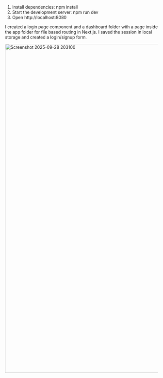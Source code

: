 1. Install dependencies:
   npm install
2. Start the development server:
   npm run dev
3. Open http://localhost:8080

I created a login page component and a dashboard folder with a page inside the app folder for file based routing in Next.js.
I saved the session in local storage and created a login/signup form.

<img width="1920" height="1080" alt="Screenshot 2025-09-28 203100" src="https://github.com/user-attachments/assets/4991940b-470d-4353-a8fc-f0f6cdcacc27" />

